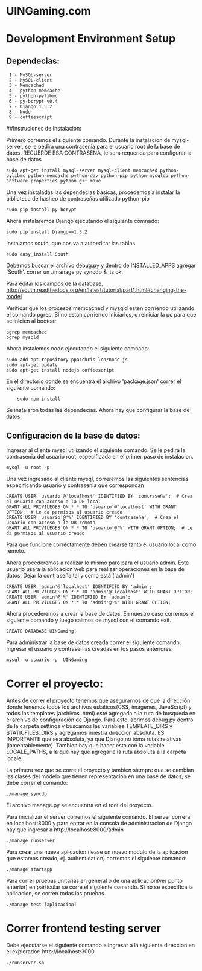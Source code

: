 UINGaming.com
=============

# Development Environment Setup

## Dependecias:
	 1 - MySQL-server
	 2 - MySQL-client
	 3 - Memcached
	 4 - python-memcache
	 5 - python-pylibmc
	 6 - py-bcrypt v0.4
	 7 - Django 1.5.2
	 8 - Node
	 9 - coffeescript
	
##Instruciones de Instalacion:
    
Primero corremos el siguiente comando. Durante la instalacion de mysql-server, se le pedira una contrasenia para el usuario root de la base de datos. RECUERDE ESA CONTRASEÑA, le sera requerida para configurar la base de datos
     
    
	sudo apt-get install mysql-server mysql-client memcached python-pylibmc python-memcache python-dev python-pip python-mysqldb python-software-properties python g++ make                    
    
     
Una vez instaladas las dependecias basicas, procedemos a instalar la biblioteca de hasheo de contraseñas utilizado python-pip
     
	sudo pip install py-bcrypt
     
Ahora instalaremos Django ejecutando el siguiente comnado:
    
	sudo pip install Django==1.5.2

Instalamos south, que nos va a autoeditar las tablas
    
	sudo easy_install South

Debemos buscar el archivo debug.py y dentro de INSTALLED_APPS agregar 'South'. correr un ./manage.py syncdb & its ok.

Para editar los campos de la database, http://south.readthedocs.org/en/latest/tutorial/part1.html#changing-the-model
	    
Verificar que los procesos memcached y mysqld esten corriendo utilizando el comando pgrep. Si no estan corriendo iniciarlos, o reiniciar la pc para que se inicien al bootear
    
	pgrep memcached 
	pgrep mysqld

Ahora instalemos node ejecutando el siguiente comnado:

	sudo add-apt-repository ppa:chris-lea/node.js
	sudo apt-get update
	sudo apt-get install nodejs coffeescript
	
En el directorio donde se encuentra el archivo 'package.json' correr el siguiente comando:

		sudo npm install
		
Se instalaron todas las dependecias. Ahora hay que configurar la base de datos.

## Configuracion de la base de datos:

Ingresar al cliente mysql utilizando el siguiente comando. Se le pedira la contrasenia del usuario root, especificada en el primer paso de instalacion.
    
	mysql -u root -p
     
Una vez ingresado al cliente mysql, correremos las siguientes sentencias especificando usuario y contrasenia que correspondan
      
	CREATE USER 'usuario'@'localhost' IDENTIFIED BY 'contraseña';  # Crea el usuario con acceso a la DB local
	GRANT ALL PRIVILEGES ON *.* TO 'usuario'@'localhost' WITH GRANT OPTION;  # Le da permisos al usuario creado
	CREATE USER 'usuario'@'%' IDENTIFIED BY 'contraseña';  # Crea el usuario con acceso a la DB remota
	GRANT ALL PRIVILEGES ON *.* TO 'usuario'@'%' WITH GRANT OPTION;  # Le da permisos al usuario creado
    
Para que funcione correctamente deben crearse tanto el usuario local como remoto.
    
Ahora procederemos a realizar lo mismo paro para el usuario admin. Este usuario usara la aplicacion web para realizar operaciones en la base de datos. Dejar la contraseña tal y como está ('admin')
      
	CREATE USER 'admin'@'localhost' IDENTIFIED BY 'admin';  
	GRANT ALL PRIVILEGES ON *.* TO 'admin'@'localhost' WITH GRANT OPTION;  
	CREATE USER 'admin'@'%' IDENTIFIED BY 'admin';  
	GRANT ALL PRIVILEGES ON *.* TO 'admin'@'%' WITH GRANT OPTION;
      
Ahora procederemos a crear la base de datos. En nuestro caso corremos el siguiente comando y luego salimos de mysql con el comando exit.
    
	CREATE DATABASE UINGaming;
        
Para administrar la base de datos creada correr el siguiente comando. Ingresar el usuario y contrasenias creadas en los pasos anteriores.
        
	mysql -u usuario -p  UINGaming
	
# Correr el proyecto:
Antes de correr el proyecto tenemos que asegurarnos de que la dirección donde tenemos todos los archivos estaticos(CSS, imagenes, JavaScript) y todos los templates (archivos .html) esté agregada a la ruta de busqueda en el archivo de configuración de Django. Para esto, abrimos debug.py dentro de la carpeta settings y buscamos las variables TEMPLATE_DIRS y STATICFILES_DIRS y agregamos nuestra direccion absoluta. ES IMPORTANTE que sea absoluta, ya que Django no toma rutas relativas (lamentablemente). Tambien hay que hacer esto con la variable LOCALE_PATHS, a la que hay que agregarle la ruta absoluta a la carpeta locale.
    
La primera vez que se corre el proyecto y tambien siempre que se cambian las clases del modelo que tienen representacion en una base de datos, se debe correr el comando:
     
	./manage syncdb
     
El archivo manage.py se encuentra en el root del proyecto.

Para inicializar el server corremos el siguiente comando. El server correra en localhost:8000 y para entrar en la consola de administracion de Django hay que ingresar a http://localhost:8000/admin
   
	./manage runserver
     
Para crear una nueva aplicacion (lease un nuevo modulo de la aplicacion que estamos creado, ej. authentication) corremos el siguiente comando:
   
	./manage startapp
     
Para correr pruebas unitarias en general o de una aplicacion(ver punto anterior) en particular se corre el siguiente comando. Si no se especifica la aplicacion, se corren todas las pruebas.
   
	./manage test [aplicacion]
	
# Correr frontend testing server

Debe ejecutarse el siguiente comando e ingresar a la siguiente direccion en el explorador: http://localhost:3000

	./runserver.sh
